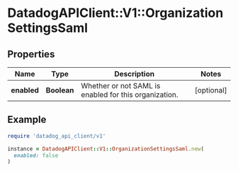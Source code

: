 # DatadogAPIClient::V1::OrganizationSettingsSaml

## Properties

| Name | Type | Description | Notes |
| ---- | ---- | ----------- | ----- |
| **enabled** | **Boolean** | Whether or not SAML is enabled for this organization. | [optional] |

## Example

```ruby
require 'datadog_api_client/v1'

instance = DatadogAPIClient::V1::OrganizationSettingsSaml.new(
  enabled: false
)
```

